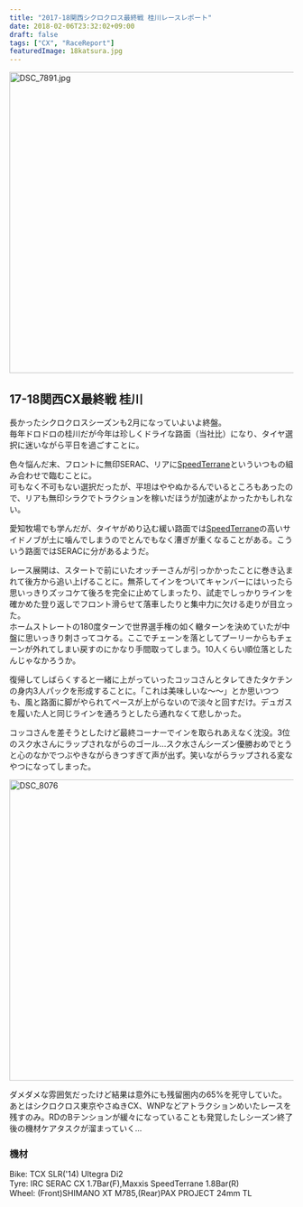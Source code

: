```yaml
---
title: "2017-18関西シクロクロス最終戦 桂川レースレポート"
date: 2018-02-06T23:32:02+09:00
draft: false
tags: ["CX", "RaceReport"]
featuredImage: 18katsura.jpg
---
```

<a data-flickr-embed="true"  href="https://www.flickr.com/photos/132570324@N04/25227062527/in/album-72157693072261715/" title="DSC_7891.jpg"><img src="https://farm5.staticflickr.com/4606/25227062527_7211e5c5f7_c.jpg" width="800" height="534" alt="DSC_7891.jpg"></a></script>

## 17-18関西CX最終戦 桂川
長かったシクロクロスシーズンも2月になっていよいよ終盤。\
毎年ドロドロの桂川だが今年は珍しくドライな路面（当社比）になり、タイヤ選択に迷いながら平日を過ごすことに。

色々悩んだ末、フロントに無印SERAC、リアに[SpeedTerrane](http://amzn.to/2Fd1SiG)といういつもの組み合わせで臨むことに。\
可もなく不可もない選択だったが、平坦はややぬかるんでいるところもあったので、リアも無印シラクでトラクションを稼いだほうが加速がよかったかもしれない。

愛知牧場でも学んだが、タイヤがめり込む緩い路面では[SpeedTerrane](http://amzn.to/2Fd1SiG)の高いサイドノブが土に噛んでしまうのでとんでもなく漕ぎが重くなることがある。こういう路面ではSERACに分があるようだ。

レース展開は、スタートで前にいたオッチーさんが引っかかったことに巻き込まれて後方から追い上げることに。無茶してインをついてキャンバーにはいったら思いっきりズッコケて後ろを完全に止めてしまったり、試走でしっかりラインを確かめた登り返しでフロント滑らせて落車したりと集中力に欠ける走りが目立った。\
ホームストレートの180度ターンで世界選手権の如く轍ターンを決めていたが中盤に思いっきり刺さってコケる。ここでチェーンを落としてプーリーからもチェーンが外れてしまい戻すのにかなり手間取ってしまう。10人くらい順位落としたんじゃなかろうか。

復帰してしばらくすると一緒に上がっていったコッコさんとタレてきたタケチンの身内3人パックを形成することに。「これは美味しいな～～」とか思いつつも、風と路面に脚がやられてペースが上がらないので淡々と回すだけ。デュガスを履いた人と同じラインを通ろうとしたら通れなくて悲しかった。

コッコさんを差そうとしたけど最終コーナーでインを取られあえなく沈没。3位のスク水さんにラップされながらのゴール…スク水さんシーズン優勝おめでとうと心のなかでつぶやきながらきつすぎて声が出ず。笑いながらラップされる変なやつになってしまった。

<a data-flickr-embed="true"  href="https://www.flickr.com/photos/132570324@N04/39199981445/in/album-72157693072261715/" title="DSC_8076"><img src="https://farm5.staticflickr.com/4625/39199981445_28e33427d9_c.jpg" width="800" height="534" alt="DSC_8076"></a><script async src="//embedr.flickr.com/assets/client-code.js" charset="utf-8"></script>


ダメダメな雰囲気だったけど結果は意外にも残留圏内の65%を死守していた。\
あとはシクロクロス東京やさぬきCX、WNPなどアトラクションめいたレースを残すのみ。RDのBテンションが緩々になっていることも発覚したしシーズン終了後の機材ケアタスクが溜まっていく…

### 機材
Bike: TCX SLR('14) Ultegra Di2\
Tyre: IRC SERAC CX 1.7Bar(F),Maxxis SpeedTerrane 1.8Bar(R)\
Wheel: (Front)SHIMANO XT M785,(Rear)PAX PROJECT 24mm TL